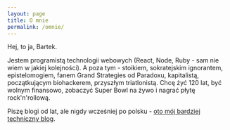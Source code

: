 ```yaml
---
layout: page
title: O mnie
permalink: /omnie/
---
```

Hej, to ja, Bartek.

Jestem programistą technologii webowych (React, Node, Ruby - sam nie wiem w jakiej kolejności). A poza tym - stoikiem, sokratejskim ignorantem, epistelomogiem, fanem Grand Strategies od Paradoxu, kapitalistą, początkującym biohackerem, przyszłym triatlonistą. Chcę żyć 120 lat, być wolnym finansowo, zobaczyć Super Bowl na żywo i nagrać płytę rock'n'rollową.

Piszę blogi od lat, ale nigdy wcześniej po polsku - [oto mój bardziej techniczny blog](https://bartoszkrajka.com/).

